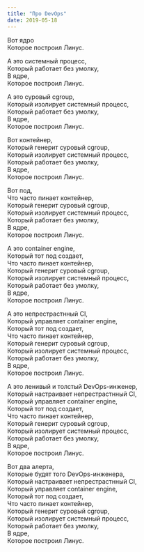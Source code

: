 ```yaml
---
title: "Про DevOps"
date: 2019-05-18
---
```


Вот ядро<br>
Которое построил Линус.<br>


А это системный процесс,<br>
Который работает без умолку,<br>
В ядре,<br>
Которое построил Линус.<br>


А это суровый cgroup,<br>
Который изолирует системный процесс,<br>
Который работает без умолку,<br>
В ядре,<br>
Которое построил Линус.<br>


Вот контейнер,<br>
Который генерит суровый cgroup,<br>
Который изолирует системный процесс,<br>
Который работает без умолку,<br>
В ядре,<br>
Которое построил Линус.<br>


Вот под,<br>
Что часто пинает контейнер,<br>
Который генерит суровый cgroup,<br>
Который изолирует системный процесс,<br>
Который работает без умолку,<br>
В ядре,<br>
Которое построил Линус.<br>


А это container engine,<br>
Который тот под создает,<br>
Что часто пинает контейнер,<br>
Который генерит суровый cgroup,<br>
Который изолирует системный процесс,<br>
Который работает без умолку,<br>
В ядре,<br>
Которое построил Линус.<br>


А это непрестрастнный CI,<br>
Который управляет container engine,<br>
Который тот под создает,<br>
Что часто пинает контейнер,<br>
Который генерит суровый cgroup,<br>
Который изолирует системный процесс,<br>
Который работает без умолку,<br>
В ядре,<br>
Которое построил Линус.<br>


А это ленивый и толстый DevOps-инженер,<br>
Который нacтраивает непрестрастнный CI,<br>
Который управляет container engine,<br>
Который тот под создает,<br>
Что часто пинает контейнер,<br>
Который генерит суровый cgroup,<br>
Который изолирует системный процесс,<br>
Который работает без умолку,<br>
В ядре,<br>
Которое построил Линус.<br>


Вот два алерта,<br>
Которые будят того DevOps-инженера,<br>
Который нacтраивает непрестрастнный CI,<br>
Который управляет container engine,<br>
Который тот под создает,<br>
Что часто пинает контейнер,<br>
Который генерит суровый cgroup,<br>
Который изолирует системный процесс,<br>
Который работает без умолку,<br>
В ядре,<br>
Которое построил Линус.<br>
